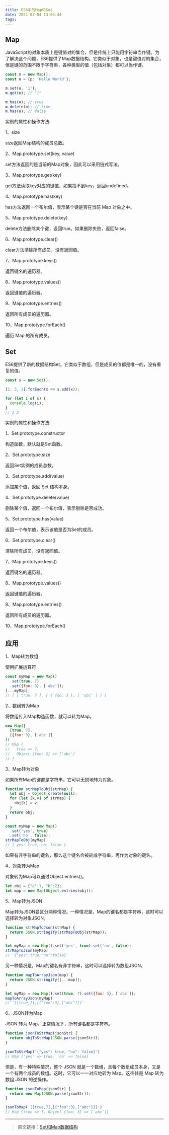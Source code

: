 ```yaml
---
title: ES6中的Map和Set
date: 2021-07-04 13:04:44
tags:
---
```


## Map

JavaScript的对象本质上是键值对的集合，但是传统上只能用字符串当作键。为了解决这个问题，ES6提供了Map数据结构。它类似于对象，也是键值对的集合，但是键的范围不限于字符串，各种类型的值（包括对象）都可以当作键。

```javascript
const m = new Map();
const o = {p: 'Hello World'};

m.set(o, '1');
m.get(o); // "1"

m.has(o); // true
m.delete(o); // true
m.has(o); // false
```

实例的属性和操作方法:

1、size

size返回Map结构的成员总数。

2、Map.prototype.set(key, value)

set方法返回的是当前的Map对象，因此可以采用链式写法。

3、Map.prototype.get(key)

get方法读取key对应的键值，如果找不到key，返回undefined。

4、Map.prototype.has(key)
  
has方法返回一个布尔值，表示某个键是否在当前 Map 对象之中。

5、Map.prototype.delete(key)

delete方法删除某个键，返回true。如果删除失败，返回false。

6、Map.prototype.clear()

clear方法清除所有成员，没有返回值。

7、Map.prototype.keys()

返回键名的遍历器。

8、Map.prototype.values()

返回键值的遍历器。

9、Map.prototype.entries()

返回所有成员的遍历器。

10、Map.prototype.forEach()

遍历 Map 的所有成员。

## Set

ES6提供了新的数据结构Set。它类似于数组，但是成员的值都是唯一的，没有重复的值。

```javascript
const s = new Set();

[2, 3, 2].forEach(x => s.add(x));

for (let i of s) {
  console.log(i);
}
// 2 3
```

实例的属性和操作方法:

1、Set.prototype.constructor

构造函数，默认就是Set函数。

2、Set.prototype.size

返回Set实例的成员总数。

3、Set.prototype.add(value)

添加某个值，返回 Set 结构本身。

4、Set.prototype.delete(value)

删除某个值，返回一个布尔值，表示删除是否成功。

5、Set.prototype.has(value)

返回一个布尔值，表示该值是否为Set的成员。

6、Set.prototype.clear()

清除所有成员，没有返回值。

7、Map.prototype.keys()

返回键名的遍历器。

8、Map.prototype.values()

返回键值的遍历器。

9、Map.prototype.entries()

返回所有成员的遍历器。

10、Map.prototype.forEach()

## 应用

1、Map转为数组

使用扩展运算符

```javascript
const myMap = new Map()
  .set(true, 7)
  .set({foo: 3}, ['abc']);
[...myMap];
// [ [ true, 7 ], [ { foo: 3 }, [ 'abc' ] ] ]
```

2、数组转为Map
  
将数组传入Map构造函数，就可以转为Map。

```javascript
new Map([
  [true, 7],
  [{foo: 3}, ['abc']]
])
// Map {
//   true => 7,
//   Object {foo: 3} => ['abc']
// }
```

3、Map转为对象
  
如果所有Map的键都是字符串，它可以无损地转为对象。

```javascript
function strMapToObj(strMap) {
  let obj = Object.create(null);
  for (let [k,v] of strMap) {
    obj[k] = v;
  }
  return obj;
}

const myMap = new Map()
  .set('yes', true)
  .set('no', false);
strMapToObj(myMap)
// { yes: true, no: false }
```

如果有非字符串的键名，那么这个键名会被转成字符串，再作为对象的键名。

4、对象转为Map

对象转为Map可以通过Object.entries()。

```javascript
let obj = {"a":1, "b":2};
let map = new Map(Object.entries(obj));
```

5、Map转为JSON

Map转为JSON要区分两种情况。一种情况是，Map的键名都是字符串，这时可以选择转为对象JSON。

```javascript
function strMapToJson(strMap) {
  return JSON.stringify(strMapToObj(strMap));
}

let myMap = new Map().set('yes', true).set('no', false);
strMapToJson(myMap)
// '{"yes":true,"no":false}'
```

另一种情况是，Map的键名有非字符串，这时可以选择转为数组JSON。

```javascript
function mapToArrayJson(map) {
  return JSON.stringify([...map]);
}

let myMap = new Map().set(true, 7).set({foo: 3}, ['abc']);
mapToArrayJson(myMap)
// '[[true,7],[{"foo":3},["abc"]]]'
```

6、JSON转为Map

JSON 转为 Map，正常情况下，所有键名都是字符串。

```javascript
function jsonToStrMap(jsonStr) {
  return objToStrMap(JSON.parse(jsonStr));
}

jsonToStrMap('{"yes": true, "no": false}')
// Map {'yes' => true, 'no' => false}
```

但是，有一种特殊情况，整个 JSON 就是一个数组，且每个数组成员本身，又是一个有两个成员的数组。这时，它可以一一对应地转为 Map。这往往是 Map 转为数组 JSON 的逆操作。

```javascript
function jsonToMap(jsonStr) {
  return new Map(JSON.parse(jsonStr));
}

jsonToMap('[[true,7],[{"foo":3},["abc"]]]')
// Map {true => 7, Object {foo: 3} => ['abc']}
```

---

> 原文链接：[Set和Map数据结构](https://es6.ruanyifeng.com/#docs/set-map)
